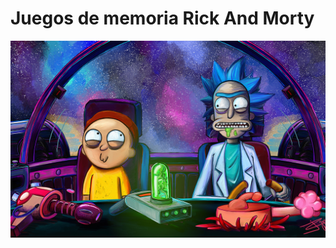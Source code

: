 # Juegos de memoria Rick And Morty

![](https://github.com/url-classes/pairing-game-elmergustavo/blob/main/img/fondo3.jpg)


